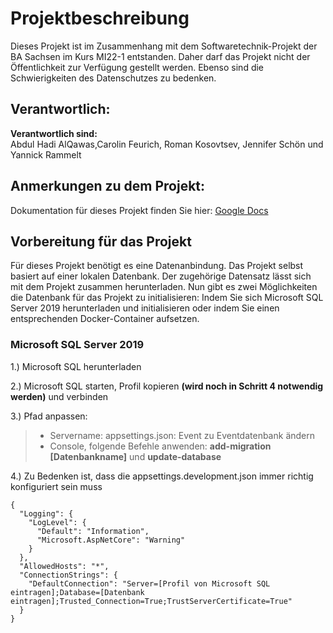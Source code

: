 # Projektbeschreibung

Dieses Projekt ist im Zusammenhang mit dem Softwaretechnik-Projekt der BA Sachsen im Kurs MI22-1 entstanden. Daher darf das Projekt nicht der Öffentlichkeit zur Verfügung gestellt werden. 
Ebenso sind die Schwierigkeiten des Datenschutzes zu bedenken.


## Verantwortlich:
**Verantwortlich sind:**  
Abdul Hadi AlQawas,Carolin Feurich, Roman Kosovtsev, Jennifer Schön und Yannick Rammelt


## Anmerkungen zu dem Projekt:

Dokumentation für dieses Projekt finden Sie hier: [Google Docs](https://docs.google.com/document/d/1dvAZjHOX3Jc-2bVEI-lzGPPl5FUN-PChL9QjNTp43Xo/edit?usp=sharing)


## Vorbereitung für das Projekt

Für dieses Projekt benötigt es eine Datenanbindung. Das Projekt selbst basiert auf einer lokalen Datenbank. Der zugehörige Datensatz lässt sich mit dem Projekt zusammen herunterladen. Nun gibt es zwei Möglichkeiten die Datenbank für das Projekt zu initialisieren: Indem Sie sich Microsoft SQL Server 2019 herunterladen und initialisieren oder indem Sie einen entsprechenden Docker-Container aufsetzen.

### Microsoft SQL Server 2019

1.) Microsoft SQL herunterladen 

2.) Microsoft SQL starten, Profil kopieren **(wird noch in Schritt 4 notwendig werden)** und verbinden   

3.) Pfad anpassen:  
> - Servername: appsettings.json: Event zu Eventdatenbank ändern    
> - Console, folgende Befehle anwenden: **add-migration [Datenbankname]** und **update-database**     
        
      
4.) Zu Bedenken ist, dass die appsettings.development.json immer richtig konfiguriert sein muss

```
{
  "Logging": {
    "LogLevel": {
      "Default": "Information",
      "Microsoft.AspNetCore": "Warning"
    }
  },
  "AllowedHosts": "*",
  "ConnectionStrings": {
    "DefaultConnection": "Server=[Profil von Microsoft SQL eintragen];Database=[Datenbank eintragen];Trusted_Connection=True;TrustServerCertificate=True"
  }
}
```

